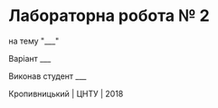 ﻿# Лабораторна робота № 2

на тему "___"

Варіант ___

Виконав студент ___

Кропивницький | ЦНТУ | 2018
